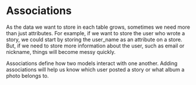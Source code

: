# Associations

As the data we want to store in each table grows, sometimes we need more than
just attributes. For example, if we want to store the user who wrote a story, we
could start by storing the user_name as an attribute on a store. But, if we need
to store more information about the user, such as email or nickname, things will
become messy quickly.

Associations define how two models interact with one another. Adding associations
will help us know which user posted a story or what album a photo belongs to.